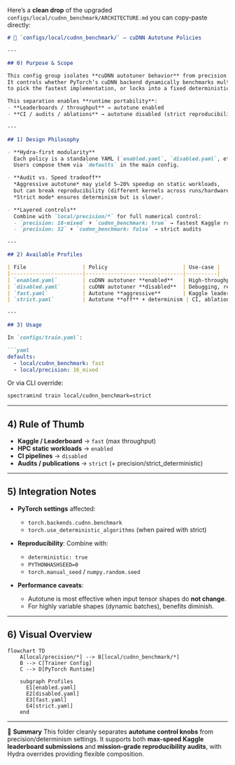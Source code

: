 Here’s a **clean drop** of the upgraded `configs/local/cudnn_benchmark/ARCHITECTURE.md` you can copy-paste directly:

````markdown
# 📂 `configs/local/cudnn_benchmark/` — cuDNN Autotune Policies

---

## 0) Purpose & Scope

This config group isolates **cuDNN autotuner behavior** from precision and device configs.  
It controls whether PyTorch’s cuDNN backend dynamically benchmarks multiple convolution kernels  
to pick the fastest implementation, or locks into a fixed deterministic kernel.  

This separation enables **runtime portability**:  
- **Leaderboards / throughput** → autotune enabled  
- **CI / audits / ablations** → autotune disabled (strict reproducibility)

---

## 1) Design Philosophy

- **Hydra-first modularity**  
  Each policy is a standalone YAML (`enabled.yaml`, `disabled.yaml`, etc.).  
  Users compose them via `defaults` in the main config.

- **Audit vs. Speed tradeoff**  
  *Aggressive autotune* may yield 5–20% speedup on static workloads,  
  but can break reproducibility (different kernels across runs/hardware).  
  *Strict mode* ensures determinism but is slower.

- **Layered controls**  
  Combine with `local/precision/*` for full numerical control:  
  - `precision: 16-mixed` + `cudnn_benchmark: true` → fastest Kaggle runs  
  - `precision: 32` + `cudnn_benchmark: false` → strict audits

---

## 2) Available Profiles

| File                  | Policy                        | Use-case |
|-----------------------|-------------------------------|----------|
| `enabled.yaml`        | cuDNN autotuner **enabled**   | High-throughput when shapes are consistent |
| `disabled.yaml`       | cuDNN autotuner **disabled**  | Debugging, reproducibility |
| `fast.yaml`           | Autotune **aggressive**       | Kaggle leaderboard runs, fixed batch/shape |
| `strict.yaml`         | Autotune **off** + determinism | CI, ablations, audits |

---

## 3) Usage

In `configs/train.yaml`:

```yaml
defaults:
  - local/cudnn_benchmark: fast
  - local/precision: 16_mixed
````

Or via CLI override:

```bash
spectramind train local/cudnn_benchmark=strict
```

---

## 4) Rule of Thumb

* **Kaggle / Leaderboard** → `fast` (max throughput)
* **HPC static workloads** → `enabled`
* **CI pipelines** → `disabled`
* **Audits / publications** → `strict` (+ precision/strict\_deterministic)

---

## 5) Integration Notes

* **PyTorch settings** affected:

  * `torch.backends.cudnn.benchmark`
  * `torch.use_deterministic_algorithms` (when paired with strict)

* **Reproducibility**: Combine with:

  * `deterministic: true`
  * `PYTHONHASHSEED=0`
  * `torch.manual_seed` / `numpy.random.seed`

* **Performance caveats**:

  * Autotune is most effective when input tensor shapes do **not change**.
  * For highly variable shapes (dynamic batches), benefits diminish.

---

## 6) Visual Overview

```mermaid
flowchart TD
    A[local/precision/*] --> B[local/cudnn_benchmark/*]
    B --> C[Trainer Config]
    C --> D[PyTorch Runtime]

    subgraph Profiles
      E1[enabled.yaml]
      E2[disabled.yaml]
      E3[fast.yaml]
      E4[strict.yaml]
    end
```

---

📌 **Summary**
This folder cleanly separates **autotune control knobs** from precision/determinism settings.
It supports both **max-speed Kaggle leaderboard submissions** and **mission-grade reproducibility audits**,
with Hydra overrides providing flexible composition.

```

